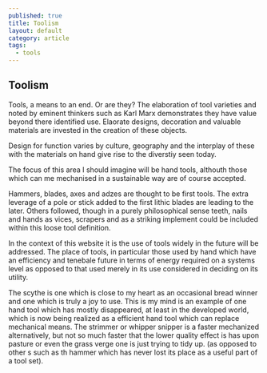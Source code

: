 ```yaml
---
published: true
title: Toolism
layout: default
category: article
tags: 
  - tools
---
```


## Toolism


Tools, a means to  an end. Or are they? The elaboration of tool varieties and noted by eminent thinkers such as Karl Marx demonstrates they have value beyond there identified use. Elaorate designs, decoration and valuable materials are invested in the creation of these objects.

Design for function varies by culture, geography and the interplay of these with the materials on hand give rise to the diverstiy seen today.

The focus of this area I should imagine will be hand tools, althouth those which can me mechanised in a sustainable way are of course accepted.

Hammers, blades, axes and adzes are thought to be first tools. The extra leverage of a pole or stick added to the first lithic blades are leading to the later. Others followed, though in a purely philosophical sense teeth, nails and hands as vices, scrapers and as a striking implement could be included within this loose tool definition.

In the context of this website it is the use of tools widely in the future will be addressed. The place of tools, in particular those used  by hand which have an efficiency and tenebale future in terms of energy required on a systems level  as opposed to that used merely in its use considered in deciding on its utility.

The scythe is one which is close to my heart as an occasional bread winner and one which is truly a joy to use. This is my mind is an example of one hand tool which has mostly disappeared, at least in the developed world,  which is now being realized as a efficient hand tool which can replace mechanical means. The strimmer or whipper snipper is a faster mechanized alternatively, but not so much faster that the lower quality effect is has upon pasture or even the grass verge one is just trying to tidy up.  (as opposed to other s such as th hammer which has never lost its place as a useful part of a tool set).
